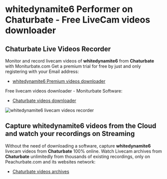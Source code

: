 # whitedynamite6 Performer on Chaturbate - Free LiveCam videos downloader

## Chaturbate Live Videos Recorder

Monitor and record livecam videos of **whitedynamite6** from **Chaturbate** with Moniturbate.com
Get a premium trial for free by just and only registering with your Email address:
* [whitedynamite6 Premium videos downloader](https://moniturbate.com/request-demo-licence-key.html)

Free livecam videos downloader - Moniturbate Software:
* [Chaturbate videos downloader](https://moniturbate.com/moniturbate-download-software.html)

![whitedynamite6 livecam videos recorder](https://peachurnet.com/templates/moniturbate-software.png)


## Capture whitedynamite6 videos from the Cloud and watch your recordings on Streaming

Without the need of downloading a software, capture **whitedynamite6** livecam videos from **Chaturbate** 100% online.
Watch Livecam archives from **Chaturbate** unlimitedly from thousands of existing recordings, only on Peachurbate.com and its websites network:
* [Chaturbate videos archives](https://peachurnet.com/)